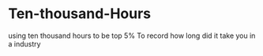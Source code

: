 # Ten-thousand-Hours
using  ten thousand hours  to be top 5%
To record how long did it take you in a industry
